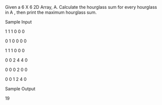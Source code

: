 Given a 6 X 6 2D Array, A. Calculate the hourglass sum for every hourglass in A , then print the maximum hourglass sum.

Sample Input

1 1 1 0 0 0


0 1 0 0 0 0


1 1 1 0 0 0

0 0 2 4 4 0

0 0 0 2 0 0

0 0 1 2 4 0



Sample Output

19
